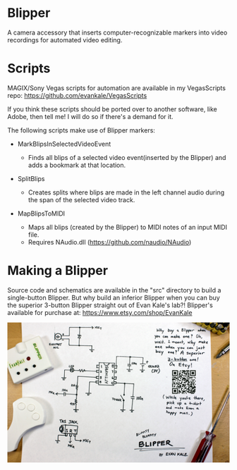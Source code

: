 # Blipper
A camera accessory that inserts computer-recognizable markers into video recordings for automated video editing.

Scripts
=======
MAGIX/Sony Vegas scripts for automation are available in my VegasScripts repo:
https://github.com/evankale/VegasScripts

If you think these scripts should be ported over to another software, like Adobe, then tell me!
I will do so if there's a demand for it.

The following scripts make use of Blipper markers:

- MarkBlipsInSelectedVideoEvent
  - Finds all blips of a selected video event(inserted by the Blipper) and adds a bookmark at that location.

- SplitBlips
  - Creates splits where blips are made in the left channel audio during the span of the selected video track.

- MapBlipsToMIDI
  - Maps all blips (created by the Blipper) to MIDI notes of an input MIDI file.
  - Requires NAudio.dll (https://github.com/naudio/NAudio)
 
Making a Blipper
================
Source code and schematics are available in the "src" directory to build a single-button Blipper.
But why build an inferior Blipper when you can buy the superior 3-button Blipper straight out of Evan Kale's lab?!
Blipper's available for purchase at: https://www.etsy.com/shop/EvanKale

![alt text](https://github.com/evankale/Blipper/blob/master/src/schematics.jpg?raw=true)